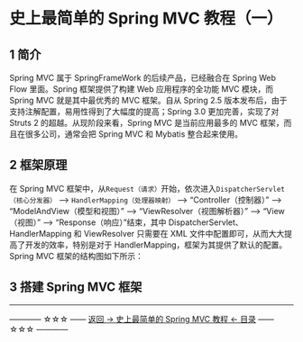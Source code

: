 # 史上最简单的 Spring MVC 教程（一）

## 1 简介

Spring MVC 属于 SpringFrameWork 的后续产品，已经融合在 Spring Web Flow 里面。Spring 框架提供了构建 Web 应用程序的全功能 MVC 模块，而 Spring MVC 就是其中最优秀的 MVC 框架。自从 Spring 2.5 版本发布后，由于支持注解配置，易用性得到了大幅度的提高；Spring 3.0 更加完善，实现了对 Struts 2 的超越。从现阶段来看，Spring MVC 是当前应用最多的 MVC 框架，而且在很多公司，通常会把 Spring MVC 和 Mybatis 整合起来使用。

## 2 框架原理

在 Spring MVC 框架中，从`Request（请求）`开始，依次进入`DispatcherServlet（核心分发器）` —> `HandlerMapping（处理器映射）` —> “Controller（控制器）” —> “ModelAndView（模型和视图）” —> “ViewResolver（视图解析器）” —> “View（视图）” —> “Response（响应）”结束，其中 DispatcherServlet、HandlerMapping 和 ViewResolver 只需要在 XML 文件中配置即可，从而大大提高了开发的效率，特别是对于 HandlerMapping，框架为其提供了默认的配置。Spring MVC 框架的结构图如下所示：








## 3 搭建 Spring MVC 框架







----------
———— ☆☆☆ —— [返回 -> 史上最简单的 Spring MVC 教程 <- 目录](https://github.com/guobinhit/springmvc-tutorial/blob/master/README.md) —— ☆☆☆ ————
